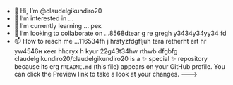  - 👋 Hi, I’m @claudelgikundiro20
- 👀 I’m interested in ...
- 🌱 I’m currently learning ... рек
- 💞️ I’m looking to collaborate on ...8568dtear g re gregh y3434y34yy34  fd
- 📫 How to reach me ...116534fh j hrstyzfdgfljuh tera retherht ert hr yw4546н кеer hhcryx h kyur
22g43t34hw rthwb dfgbfg
claudelgikundiro20/claudelgikundiro20 is a ✨ special ✨ repository because its erg r`README.md` (this file) appears on your GitHub profile.
You can click the Preview link to take a look at your changes.
--->

